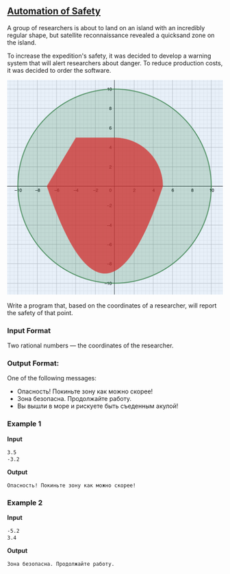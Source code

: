 ## [Automation of Safety](../../../solutions/2.2/22_s.py)

A group of researchers is about to land on an island with an incredibly regular shape, but satellite reconnaissance revealed a quicksand zone on the island.

To increase the expedition's safety, it was decided to develop a warning system that will alert researchers about danger. To reduce production costs, it was decided to order the software.

![Plot](../../russian/2.2/problem_22_s_visual.png)

Write a program that, based on the coordinates of a researcher, will report the safety of that point.

### Input Format

Two rational numbers — the coordinates of the researcher.

### Output Format:

One of the following messages:

- Опасность! Покиньте зону как можно скорее!
- Зона безопасна. Продолжайте работу.
- Вы вышли в море и рискуете быть съеденным акулой!

### Example 1

**Input**
```plaintext
3.5
-3.2
```

**Output**
```plaintext
Опасность! Покиньте зону как можно скорее!
```

### Example 2

**Input**
```plaintext
-5.2
3.4
```

**Output**
```plaintext
Зона безопасна. Продолжайте работу.
```